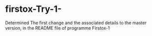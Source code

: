 # firstox-Try-1-
Determined
The first change and the associated details to the master version, in the README file of programme Firstox-1
